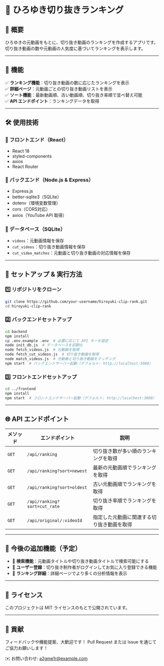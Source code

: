 # 🎥 ひろゆき切り抜きランキング

## 📌 概要
ひろゆきの元動画をもとに、切り抜き動画のランキングを作成するアプリです。
切り抜き動画の数や元動画の人気度に基づいてランキングを表示します。

---

## 🚀 機能
✅ **ランキング機能**：切り抜き動画の数に応じたランキングを表示  
✅ **詳細ページ**：元動画ごとの切り抜き動画リストを表示  
✅ **ソート機能**：最新動画順、古い動画順、切り抜き率順で並べ替え可能  
✅ **API エンドポイント**：ランキングデータを取得  

---

## 🛠️ 使用技術
### 🔹 フロントエンド（React）
- React 18
- styled-components
- axios
- React Router

### 🔹 バックエンド（Node.js & Express）
- Express.js
- better-sqlite3（SQLite）
- dotenv（環境変数管理）
- cors（CORS対応）
- axios（YouTube API 取得）

### 🔹 データベース（SQLite）
- `videos`：元動画情報を保存
- `cut_videos`：切り抜き動画情報を保存
- `cut_video_matches`：元動画と切り抜き動画の対応情報を保存

---

## 🔧 セットアップ & 実行方法

### 1️⃣ リポジトリをクローン
```sh
git clone https://github.com/your-username/hiroyuki-clip-rank.git
cd hiroyuki-clip-rank
```

### 2️⃣ バックエンドセットアップ
```sh
cd backend
npm install
cp .env.example .env  # 必要に応じて API キーを設定
node init_db.js  # データベースを初期化
node fetch_videos.js  # 元動画を取得
node fetch_cut_videos.js  # 切り抜き動画を取得
node match_videos.js  # 元動画と切り抜き動画をマッチング
npm start  # バックエンドサーバー起動（デフォルト: http://localhost:5000）
```

### 3️⃣ フロントエンドセットアップ
```sh
cd ../frontend
npm install
npm start  # フロントエンドサーバー起動（デフォルト: http://localhost:3000）
```

---

## 🌐 API エンドポイント
| メソッド | エンドポイント | 説明 |
|----------|---------------|------------------------------------------------|
| `GET` | `/api/ranking` | 切り抜き数が多い順のランキングを取得 |
| `GET` | `/api/ranking?sort=newest` | 最新の元動画順でランキングを取得 |
| `GET` | `/api/ranking?sort=oldest` | 古い元動画順でランキングを取得 |
| `GET` | `/api/ranking?sort=cut_rate` | 切り抜き率順でランキングを取得 |
| `GET` | `/api/original/:videoId` | 指定した元動画に関連する切り抜き動画を取得 |

---

## 🎯 今後の追加機能（予定）
- 📌 **検索機能**：元動画タイトルや切り抜き動画タイトルで検索可能にする
- 📌 **ユーザー登録**：切り抜き制作者がログインしてお気に入り登録できる機能
- 📌 **ランキング詳細**：詳細ページでより多くの分析情報を表示

---

## 📄 ライセンス
このプロジェクトは MIT ライセンスのもとで公開されています。

---

## 🙌 貢献
フィードバックや機能提案、大歓迎です！
Pull Request または Issue を通じてご協力お願いします！

✉️ お問い合わせ: a2gme1r@example.com

